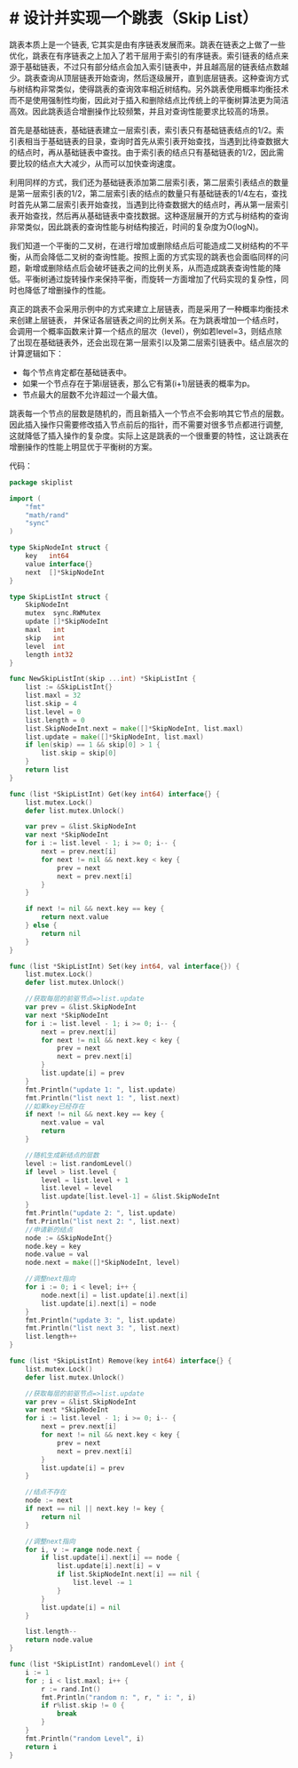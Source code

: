 # # 设计并实现一个跳表（Skip List）

跳表本质上是一个链表, 它其实是由有序链表发展而来。跳表在链表之上做了一些优化，跳表在有序链表之上加入了若干层用于索引的有序链表。索引链表的结点来源于基础链表，不过只有部分结点会加入索引链表中，并且越高层的链表结点数越少。跳表查询从顶层链表开始查询，然后逐级展开，直到底层链表。这种查询方式与树结构非常类似，使得跳表的查询效率相近树结构。另外跳表使用概率均衡技术而不是使用强制性均衡，因此对于插入和删除结点比传统上的平衡树算法更为简洁高效。因此跳表适合增删操作比较频繁，并且对查询性能要求比较高的场景。

首先是基础链表，基础链表建立一层索引表，索引表只有基础链表结点的1/2。索引表相当于基础链表的目录，查询时首先从索引表开始查找，当遇到比待查数据大的结点时，再从基础链表中查找。由于索引表的结点只有基础链表的1/2，因此需要比较的结点大大减少，从而可以加快查询速度。

利用同样的方式，我们还为基础链表添加第二层索引表，第二层索引表结点的数量是第一层索引表的1/2，第二层索引表的结点的数量只有基础链表的1/4左右，查找时首先从第二层索引表开始查找，当遇到比待查数据大的结点时，再从第一层索引表开始查找，然后再从基础链表中查找数据。这种逐层展开的方式与树结构的查询非常类似，因此跳表的查询性能与树结构接近，时间的复杂度为O(logN)。

我们知道一个平衡的二叉树，在进行增加或删除结点后可能造成二叉树结构的不平衡，从而会降低二叉树的查询性能。按照上面的方式实现的跳表也会面临同样的问题，新增或删除结点后会破坏链表之间的比例关系，从而造成跳表查询性能的降低。平衡树通过旋转操作来保持平衡，而旋转一方面增加了代码实现的复杂性，同时也降低了增删操作的性能。

真正的跳表不会采用示例中的方式来建立上层链表，而是采用了一种概率均衡技术来创建上层链表， 并保证各层链表之间的比例关系。在为跳表增加一个结点时，会调用一个概率函数来计算一个结点的层次（level），例如若level=3，则结点除了出现在基础链表外，还会出现在第一层索引以及第二层索引链表中。结点层次的计算逻辑如下：

- 每个节点肯定都在基础链表中。
- 如果一个节点存在于第i层链表，那么它有第(i+1)层链表的概率为p。
- 节点最大的层数不允许超过一个最大值。

跳表每一个节点的层数是随机的，而且新插入一个节点不会影响其它节点的层数。因此插入操作只需要修改插入节点前后的指针，而不需要对很多节点都进行调整,这就降低了插入操作的复杂度。实际上这是跳表的一个很重要的特性，这让跳表在增删操作的性能上明显优于平衡树的方案。

代码：
```go
package skiplist

import (
	"fmt"
	"math/rand"
	"sync"
)

type SkipNodeInt struct {
	key   int64
	value interface{}
	next  []*SkipNodeInt
}

type SkipListInt struct {
	SkipNodeInt
	mutex  sync.RWMutex
	update []*SkipNodeInt
	maxl   int
	skip   int
	level  int
	length int32
}

func NewSkipListInt(skip ...int) *SkipListInt {
	list := &SkipListInt{}
	list.maxl = 32
	list.skip = 4
	list.level = 0
	list.length = 0
	list.SkipNodeInt.next = make([]*SkipNodeInt, list.maxl)
	list.update = make([]*SkipNodeInt, list.maxl)
	if len(skip) == 1 && skip[0] > 1 {
		list.skip = skip[0]
	}
	return list
}

func (list *SkipListInt) Get(key int64) interface{} {
	list.mutex.Lock()
	defer list.mutex.Unlock()

	var prev = &list.SkipNodeInt
	var next *SkipNodeInt
	for i := list.level - 1; i >= 0; i-- {
		next = prev.next[i]
		for next != nil && next.key < key {
			prev = next
			next = prev.next[i]
		}
	}

	if next != nil && next.key == key {
		return next.value
	} else {
		return nil
	}
}

func (list *SkipListInt) Set(key int64, val interface{}) {
	list.mutex.Lock()
	defer list.mutex.Unlock()

	//获取每层的前驱节点=>list.update
	var prev = &list.SkipNodeInt
	var next *SkipNodeInt
	for i := list.level - 1; i >= 0; i-- {
		next = prev.next[i]
		for next != nil && next.key < key {
			prev = next
			next = prev.next[i]
		}
		list.update[i] = prev
	}
	fmt.Println("update 1: ", list.update)
	fmt.Println("list next 1: ", list.next)
	//如果key已经存在
	if next != nil && next.key == key {
		next.value = val
		return
	}

	//随机生成新结点的层数
	level := list.randomLevel()
	if level > list.level {
		level = list.level + 1
		list.level = level
		list.update[list.level-1] = &list.SkipNodeInt
	}
	fmt.Println("update 2: ", list.update)
	fmt.Println("list next 2: ", list.next)
	//申请新的结点
	node := &SkipNodeInt{}
	node.key = key
	node.value = val
	node.next = make([]*SkipNodeInt, level)

	//调整next指向
	for i := 0; i < level; i++ {
		node.next[i] = list.update[i].next[i]
		list.update[i].next[i] = node
	}
	fmt.Println("update 3: ", list.update)
	fmt.Println("list next 3: ", list.next)
	list.length++
}

func (list *SkipListInt) Remove(key int64) interface{} {
	list.mutex.Lock()
	defer list.mutex.Unlock()

	//获取每层的前驱节点=>list.update
	var prev = &list.SkipNodeInt
	var next *SkipNodeInt
	for i := list.level - 1; i >= 0; i-- {
		next = prev.next[i]
		for next != nil && next.key < key {
			prev = next
			next = prev.next[i]
		}
		list.update[i] = prev
	}

	//结点不存在
	node := next
	if next == nil || next.key != key {
		return nil
	}

	//调整next指向
	for i, v := range node.next {
		if list.update[i].next[i] == node {
			list.update[i].next[i] = v
			if list.SkipNodeInt.next[i] == nil {
				list.level -= 1
			}
		}
		list.update[i] = nil
	}

	list.length--
	return node.value
}

func (list *SkipListInt) randomLevel() int {
	i := 1
	for ; i < list.maxl; i++ {
		r := rand.Int()
		fmt.Println("random n: ", r, " i: ", i)
		if r%list.skip != 0 {
			break
		}
	}
	fmt.Println("random Level", i)
	return i
}
```
